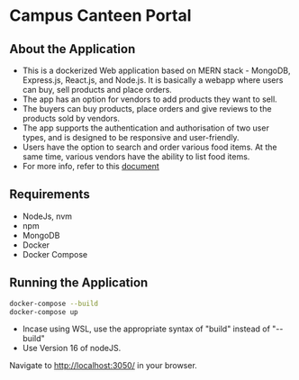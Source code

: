 # Campus Canteen Portal

## About the Application

* This is a dockerized Web application based on MERN stack - MongoDB, Express.js, React.js, and Node.js. It is basically a webapp where users can buy, sell products and place orders.
* The app has an option for vendors to add products they want to sell.
* The buyers can buy products, place orders and give reviews to the products sold by vendors.
* The app supports the authentication and authorisation of two user types, and is designed to be responsive and user-friendly.
* Users have the option to search and order various food items. At the same time, various vendors have the ability to list food items.
* For more info, refer to this [document](doc.pdf)

## Requirements

* NodeJs, nvm
* npm
* MongoDB
* Docker
* Docker Compose

## Running the Application

```sh
docker-compose --build
docker-compose up
```
* Incase using WSL, use the appropriate syntax of "build" instead of "--build"
* Use Version 16 of nodeJS. 

Navigate to [http://localhost:3050/](http://localhost:3050/) in your browser.
